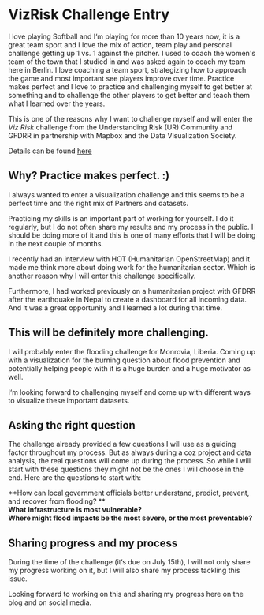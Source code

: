 #  VizRisk Challenge Entry
I love playing Softball and I‘m playing for more than 10 years now, it is a great team sport and I love the mix of action, team play and personal challenge getting up 1 vs. 1 against the pitcher. I used to coach the women's team of the town that I studied in and was asked again to coach my team here in Berlin. I love coaching a team sport, strategizing how to approach the game and most important see players improve over time. 
Practice makes perfect and I love to practice and challenging myself to get better at something and to challenge the other players to get better and teach them what I learned over the years. 

This is one of the reasons why I want to challenge myself and will enter the _Viz Risk_ challenge from the Understanding Risk (UR) Community and GFDRR in partnership with Mapbox and the Data Visualization Society. 

Details can be found [here](https://understandrisk.org/vizrisk/)

## Why? Practice makes perfect. :) 
I always wanted to enter a visualization challenge and this seems to be a perfect time and the right mix of Partners and datasets. 

Practicing my skills is an important part of working for yourself. I do it regularly, but I do not often share my results and my process in the public. I should be doing more of it and this is one of many efforts that I will be doing in the next couple of months. 

I recently had an interview with HOT (Humanitarian OpenStreetMap) and it made me think more about doing work for the humanitarian sector. Which is another reason why I will enter this challenge specifically. 

Furthermore, I had worked previously on a humanitarian project with GFDRR after the earthquake in Nepal to create a dashboard for all incoming data. And it was a great opportunity and I learned a lot during that time. 


## This will be definitely more challenging. 
I will probably enter the flooding challenge for Monrovia, Liberia. 
Coming up with a visualization for the burning question about flood prevention and potentially helping people with it is a huge burden and a huge motivator as well. 

I‘m looking forward to challenging myself and come up with different ways to visualize these important datasets. 

## Asking the right question
The challenge already provided a few questions I will use as a guiding factor throughout my process. But as always during a coz project and data analysis, the real questions will come up during the process. 
So while I will start with these questions they might not be the ones I will choose in the end. 
Here are the questions to start with:

**How can local government officials better understand, predict, prevent, and recover from flooding? **  
**What infrastructure is most vulnerable?**  
**Where might flood impacts be the most severe, or the most preventable?**

## Sharing progress and my process
During the time of the challenge (it‘s due on July 15th), I will not only share my progress working on it, but I will also share my process tackling this issue. 

Looking forward to working on this and sharing my progress here on the blog and on social media.